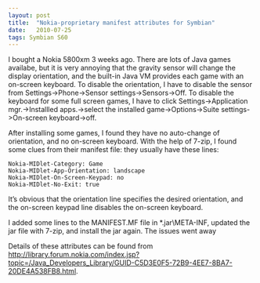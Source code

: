 ```yaml
---
layout: post
title:  "Nokia-proprietary manifest attributes for Symbian"
date:   2010-07-25
tags: Symbian S60
---
```

I bought a Nokia 5800xm 3 weeks ago. There are lots of Java games availabe, but it is very annoying that the gravity sensor will change the display orientation, and the built-in Java VM provides each game with an on-screen keyboard. To disable the orientation, I have to disable the sensor from Settings->Phone->Sensor settings->Sensors->Off. To disable the keyboard for some full screen games, I have to click Settings->Application mgr.->Installled apps.->select the installed game->Options->Suite settings->On-screen keyboard->off.

After installing some games, I found they have no auto-change of orientation, and no on-screen keyboard. With the help of 7-zip, I found some clues from their manifest file: they usually have these lines:

    Nokia-MIDlet-Category: Game
    Nokia-MIDlet-App-Orientation: landscape
    Nokia-MIDlet-On-Screen-Keypad: no
    Nokia-MIDlet-No-Exit: true

It’s obvious that the orientation line specifies the desired orientation, and the on-screen keypad line disables the on-screen keyboard.
 
I added some lines to the MANIFEST.MF file in *.jar\META-INF, updated the jar file with 7-zip, and install the jar again. The issues went away

Details of these attributes can be found from http://library.forum.nokia.com/index.jsp?topic=/Java_Developers_Library/GUID-C5D3E0F5-72B9-4EE7-8BA7-20DE4A538FB8.html.